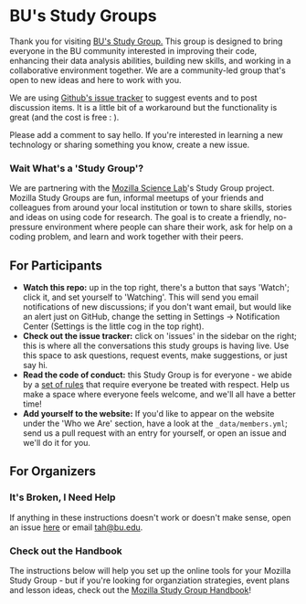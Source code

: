 BU's Study Groups
============

Thank you for visiting [BU's Study Group.](http://study.bu.edu) This group is designed to bring everyone in the BU community interested in improving their code, enhancing their data analysis abilities, building new skills, and working in a collaborative environment together. We are a community-led group that's open to new ideas and here to work with you.

We are using [Github's issue tracker](https://github.com/bulib/studyGroup/issues) to suggest events and to post discussion items. It is a little bit of a workaround but the functionality is great (and the cost is free : ).

Please add a comment to say hello. If you're interested in learning a new technology or sharing something you know, create a new issue. 

### Wait What's a 'Study Group'?

We are partnering with the [Mozilla Science Lab](https://www.mozillascience.org/)'s Study Group project. Mozilla Study Groups are fun, informal meetups of your friends and colleagues from around your local institution or town to share skills, stories and ideas on using code for research. The goal is to create a friendly, no-pressure environment where people can share their work, ask for help on a coding problem, and learn and work together with their peers.

## For Participants

 - **Watch this repo:** up in the top right, there's a button that says 'Watch'; click it, and set yourself to 'Watching'. This will send you email notifications of new discussions; if you don't want email, but would like an alert just on GitHub, change the setting in Settings -> Notification Center (Settings is the little cog in the top right).
 - **Check out the issue tracker:** click on 'issues' in the sidebar on the right; this is where all the conversations this study groups is having live. Use this space to ask questions, request events, make suggestions, or just say hi.
 - **Read the code of conduct:** this Study Group is for everyone - we abide by a [set of rules](https://www.mozillascience.org/code-of-conduct/) that require everyone be treated with respect. Help us make a space where everyone feels welcome, and we'll all have a better time!
 - **Add yourself to the website:** If you'd like to appear on the website under the 'Who we Are' section, have a look at the `_data/members.yml`; send us a pull request with an entry for yourself, or open an issue and we'll do it for you.

## For Organizers

### It's Broken, I Need Help

If anything in these instructions doesn't work or doesn't make sense, open an issue [here](https://github.com/mozillascience/studyGroup/issues) or email tah@bu.edu.

### Check out the Handbook

The instructions below will help you set up the online tools for your Mozilla Study Group - but if you're looking for organziation strategies, event plans and lesson ideas, check out the [Mozilla Study Group Handbook](https://mozillascience.github.io/studyGroupHandbook/)!
